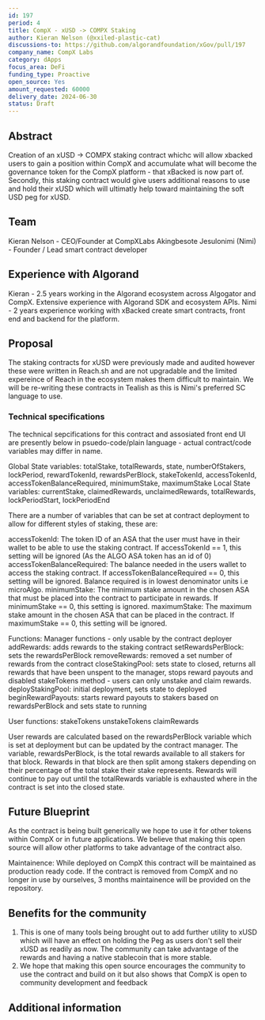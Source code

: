 ```yaml
---
id: 197
period: 4
title: CompX - xUSD -> COMPX Staking 
author: Kieran Nelson (@xxiled-plastic-cat)
discussions-to: https://github.com/algorandfoundation/xGov/pull/197
company_name: CompX Labs
category: dApps
focus_area: DeFi
funding_type: Proactive
open_source: Yes
amount_requested: 60000
delivery_date: 2024-06-30
status: Draft
---
```


## Abstract

Creation of an xUSD -> COMPX staking contract whichc will allow xbacked users to gain a position within CompX and accumulate what will become the governance token for the CompX platform - that xBacked is now part of.
Secondly, this staking contract would give users additional reasons to use and hold their xUSD which will ultimatly help toward maintaining the soft USD peg for xUSD.

## Team

Kieran Nelson  - CEO/Founder at CompXLabs
Akingbesote Jesulonimi (Nimi) - Founder / Lead smart contract developer

## Experience with Algorand

Kieran - 2.5 years working in the Algorand ecosystem across Algogator and CompX. Extensive experience with Algorand SDK and ecosystem APIs.
Nimi - 2 years experience working with xBacked create smart contracts, front end and backend for the platform.

## Proposal
The staking contracts for xUSD were previously made and audited however these were written in Reach.sh and are not upgradable and the limited expereince of Reach in the ecosystem makes them difficult to maintain. We will be re-writing these contracts in Tealish as this is Nimi's preferred SC language to use.

### Technical specifications

The technical sepcifications for this contract and assosiated front end UI are presently below in psuedo-code/plain language - actual contract/code variables may differ in name.

Global State variables: totalStake, totalRewards, state, numberOfStakers, lockPeriod, rewardTokenId, rewardsPerBlock, stakeTokenId, accessTokenId, accessTokenBalanceRequired, minimumStake, maximumStake
Local State variables: currentStake, claimedRewards, unclaimedRewards, totalRewards, lockPeriodStart, lockPeriodEnd

There are a number of variables that can be set at contract deployment to allow for different styles of staking, these are:

accessTokenId: The token ID of an ASA that the user must have in their wallet to be able to use the staking contract. If accessTokenId == 1, this setting will be ignored (As the ALGO ASA token has an id of 0)
accessTokenBalanceRequired: The balance needed in the users wallet to access the staking contract. If accessTokenBalanceRequired == 0, this setting will be ignored. Balance required is in lowest denominator units i.e microAlgo.
minimumStake: The minimum stake amount in the chosen ASA that must be placed into the contract to participate in rewards. If minimumStake == 0, this setting is ignored.
maximumStake: The maximum stake amount in the chosen ASA that can be placed in the contract. If maximumStake == 0, this setting will be ignored.

Functions:
Manager functions - only usable by the contract deployer
addRewards: adds rewards to the staking contract
setRewardsPerBlock: sets the rewardsPerBlock
removeRewards: removed a set number of rewards from the contract
closeStakingPool: sets state to closed, returns all rewards that have been unspent to the manager, stops reward payouts and disabled stakeTokens method - users can only unstake and claim rewards.
deployStakingPool: initial deployment, sets state to deployed
beginRewardPayouts: starts reward payouts to stakers based on rewardsPerBlock and sets state to running

User functions:
stakeTokens
unstakeTokens
claimRewards

User rewards are calculated based on the rewardsPerBlock variable which is set at deployment but can be updated by the contract manager. The variable, rewardsPerBlock, is the total rewards available to all stakers for that block. Rewards in that block are then split among stakers depending on their percentage of the total stake their stake represents.
Rewards will continue to pay out until the totalRewards variable is exhausted where in the contract is set into the closed state.

## Future Blueprint

As the contract is being built generically we hope to use it for other tokens within CompX or in future applications. We believe that making this open source will allow other platforms to take advantage of the contract also.

Maintainence: While deployed on CompX this contract will be maintained as production ready code. If the contract is removed from CompX and no longer in use by ourselves, 3 months maintainence will be provided on the repository.

## Benefits for the community

1. This is one of many tools being brought out to add further utility to xUSD which will have an effect on holding the Peg as users don't sell their xUSD as readily as now. The community can take advantage of the rewards and having a native stablecoin that is more stable.
2. We hope that making this open source encourages the community to use the contract and build on it but also shows that CompX is open to community development and feedback

## Additional information
